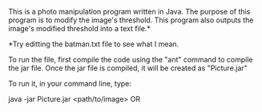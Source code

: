 This is a photo manipulation program written in Java.
The purpose of this program is to modify the image's threshold.
This program also outputs the image's modified threshold into a text file.*

*Try editting the batman.txt file to see what I mean.

To run the file, first compile the code using the "ant" command to compile the jar file.
Once the jar file is compiled, it will be created as "Picture.jar"

To run it, in your command line, type:

java -jar Picture.jar <path/to/image> OR <url>